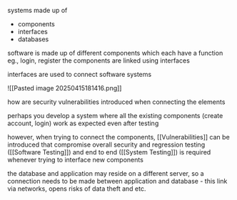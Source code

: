 systems made up of 
- components 
- interfaces 
- databases 

software is made up of different components which each have a function eg., login, register
the components are linked using interfaces 

interfaces are used to connect software systems

![[Pasted image 20250415181416.png]]

how are security vulnerabilities introduced when connecting the elements 

perhaps you develop a system where all the existing components (create account, login) work as expected even after testing 

however, when trying to connect the components, [[Vulnerabilities]] can be introduced that compromise overall security and regression testing ([[Software Testing]]) and end to end ([[System Testing]]) is required whenever trying to interface new components

the database and application may reside on a different server, so a connection needs to be made between application and database - this link via networks, opens risks of data theft and etc.